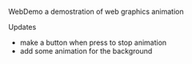 WebDemo
a demostration of web graphics animation

Updates
* make a button when press to stop animation
* add some animation for the background
